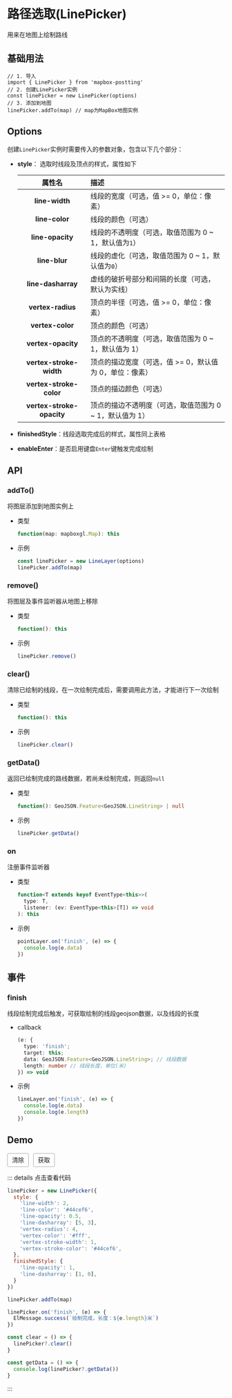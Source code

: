 # 路径选取(LinePicker)

用来在地图上绘制路线

## 基础用法

```js{2,4}
// 1. 导入
import { LinePicker } from 'mapbox-postting'
// 2. 创建LinePicker实例
const linePicker = new LinePicker(options)
// 3. 添加到地图
linePicker.addTo(map) // map为MapBox地图实例
```

## Options

创建`LinePicker`实例时需要传入的参数对象，包含以下几个部分：

- **style**： 选取时线段及顶点的样式，属性如下

  |          属性名           | 描述                                                     |
  | :-----------------------: | :------------------------------------------------------- |
  |      **line-width**       | 线段的宽度（可选，值 >= 0，单位：像素）                  |
  |      **line-color**       | 线段的颜色（可选）                                       |
  |     **line-opacity**      | 线段的不透明度（可选，取值范围为 0 ~ 1，默认值为`1`）    |
  |       **line-blur**       | 线段的虚化（可选，取值范围为 0 ~ 1，默认值为`0`）        |
  |    **line-dasharray**     | 虚线的破折号部分和间隔的长度（可选，默认为实线）         |
  |     **vertex-radius**     | 顶点的半径（可选，值 >= 0，单位：像素）                  |
  |     **vertex-color**      | 顶点的颜色（可选）                                       |
  |    **vertex-opacity**     | 顶点的不透明度（可选，取值范围为 0 ~ 1，默认值为 1）     |
  |  **vertex-stroke-width**  | 顶点的描边宽度（可选，值 >= 0，默认值为 0，单位：像素）  |
  |  **vertex-stroke-color**  | 顶点的描边颜色（可选）                                   |
  | **vertex-stroke-opacity** | 顶点的描边不透明度（可选，取值范围为 0 ~ 1，默认值为 1） |

- **finishedStyle**：线段选取完成后的样式，属性同上表格

- **enableEnter**：是否启用键盘`Enter`键触发完成绘制

## API

### addTo() 

将图层添加到地图实例上

- 类型

  ```ts
  function(map: mapboxgl.Map): this
  ```

- 示例

  ```ts
  const linePicker = new LineLayer(options)
  linePicker.addTo(map)
  ```

### remove() 

将图层及事件监听器从地图上移除

- 类型

  ```ts
  function(): this
  ```

- 示例

  ```ts
  linePicker.remove()
  ```

### clear()

清除已绘制的线段，在一次绘制完成后，需要调用此方法，才能进行下一次绘制

- 类型

  ```ts
  function(): this
  ```

- 示例

  ```ts
  linePicker.clear()
  ```

### getData()

返回已绘制完成的路线数据，若尚未绘制完成，则返回`null`

- 类型

  ```ts
  function(): GeoJSON.Feature<GeoJSON.LineString> | null
  ```

- 示例

  ```ts
  linePicker.getData()
  ```

### on

注册事件监听器

- 类型

  ```ts
  function<T extends keyof EventType<this>>(
    type: T,
    listener: (ev: EventType<this>[T]) => void
  ): this
  ```

- 示例

  ```ts
  pointLayer.on('finish', (e) => {
    console.log(e.data)
  })
  ```

## 事件

### finish

线段绘制完成后触发，可获取绘制的线段geojson数据，以及线段的长度

- callback

  ```ts
  (e: {
    type: 'finish';
    target: this;
    data: GeoJSON.Feature<GeoJSON.LineString>; // 线段数据
    length: number // 线段长度，单位(米)
  }) => void
  ```

- 示例

  ```ts
  lineLayer.on('finish', (e) => {
    console.log(e.data)
    console.log(e.length)
  })
  ```

## Demo
<div>
  <MapView class="map-view" style="height: 600px; border-radius: 5px; overflow: hidden" @load="handleMapLoad" />
  <div class="button-wrapper">
    <div class="button" @click="clear">清除</div>
    <div class="button" @click="getData">获取</div>
  </div>
</div>

<script setup>
import { onBeforeUnmount, createApp } from 'vue'
import MapView from '/components/map-view.vue'
import { LinePicker } from 'mapbox-postting'
import { ElMessage } from 'element-plus'
import 'element-plus/dist/index.css'
let map
let linePicker
const handleMapLoad = (val) => {
  map = val
  linePicker = new LinePicker({
    style: {
      'line-width': 2,
      'line-color': '#44cef6',
      'line-opacity': 0.5,
      'line-dasharray': [5, 3],
      'vertex-radius': 4,
      'vertex-color': '#fff',
      'vertex-stroke-width': 1,
      'vertex-stroke-color': '#44cef6',
    },
    finishedStyle: {
      'line-opacity': 1,
      'line-dasharray': [1, 0],
    }
  })
  linePicker.addTo(map)
  linePicker.on('finish', (e) => {
    ElMessage.success(`绘制完成，长度：${e.length}米`)
  })
}

const clear = () => {
  linePicker?.clear()
}

const getData = () => {
  console.log(linePicker?.getData())
}

onBeforeUnmount(() => {
  linePicker?.remove()
})
</script>

::: details 点击查看代码
```js
linePicker = new LinePicker({
  style: {
    'line-width': 2,
    'line-color': '#44cef6',
    'line-opacity': 0.5,
    'line-dasharray': [5, 3],
    'vertex-radius': 4,
    'vertex-color': '#fff',
    'vertex-stroke-width': 1,
    'vertex-stroke-color': '#44cef6',
  },
  finishedStyle: {
    'line-opacity': 1,
    'line-dasharray': [1, 0],
  }
})

linePicker.addTo(map)

linePicker.on('finish', (e) => {
  ElMessage.success(`绘制完成，长度：${e.length}米`)
})

const clear = () => {
  linePicker?.clear()
}

const getData = () => {
  console.log(linePicker?.getData())
}

```
:::

<style lang="scss" scoped>
.button-wrapper {
  margin-top: 10px;
  display: flex;
  .button {
    height: 30px;
    line-height: 30px;
    cursor: pointer;
    text-align: center;
    display: inline-block;
    padding: 0 10px;
    border: 1px solid #aaa;
    border-radius: 3px;
    &:hover {
      background: #eee;
    }
    &:not(:first-of-type) {
      margin-left: 10px;
    }
  }
}
</style>